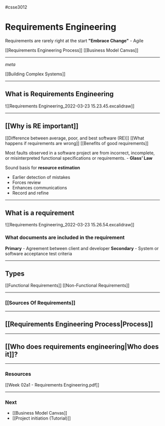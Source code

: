 #csse3012
# Requirements Engineering
Requirements are rarely right at the start
**"Embrace Change"** - Agile

[[Requirements Engineering Process]]
[[Business Model Canvas]]
___ 
*meta* 

[[Building Complex Systems]] 
___

## What is Requirements Engineering
![[Requirements Engineering_2022-03-23 15.23.45.excalidraw]]

___

## [[Why is RE important]]
[[Difference between average, poor, and best software (RE)]]
[[What happens if requirements are wrong]]
[[Benefits of good requirements]]

Most faults observed in a software project are from incorrect, incomplete, or misinterpreted functional specifications or requirements. - **Glass’ Law**

Sound basis for **resource estimation**

- Earlier detection of mistakes
- Forces review 
- Enhances communications
- Record and refine
___

## What is a requirement
![[Requirements Engineering_2022-03-23 15.26.54.excalidraw]]

### What documents are included in the requirement
**Primary** - Agreement between client and developer
**Secondary** - System or software acceptance test criteria
___

## Types
[[Functional Requirements]]
[[Non-Functional Requirements]]

___
### [[Sources Of Requirements]]

___
## [[Requirements Engineering Process|Process]]

___
## [[Who does requirements engineering|Who does it]]?

___
### Resources
[[Week 02a1 - Requirements Engineering.pdf]]

___
### Next
- [[Business Model Canvas]]
- [[Project initiation (Tutorial)]]


